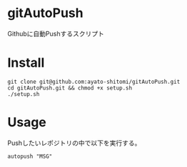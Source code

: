 # gitAutoPush
Githubに自動Pushするスクリプト

# Install

```
git clone git@github.com:ayato-shitomi/gitAutoPush.git
cd gitAutoPush.git && chmod +x setup.sh
./setup.sh
```

# Usage

Pushしたいレポジトリの中で以下を実行する。

```
autopush "MSG"
```
